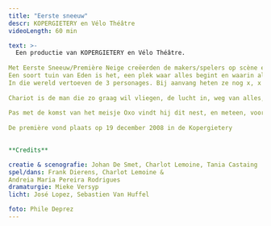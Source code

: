```yaml
---
title: "Eerste sneeuw"
descr: KOPERGIETERY en Vélo Théâtre
videoLength: 60 min

text: >-
  Een productie van KOPERGIETERY en Vélo Théâtre.  
  
Met Eerste Sneeuw/Première Neige creëerden de makers/spelers op scène een wondere wereld die je associeert met de kindertijd. Een open ruimte met daarin een aantal eenvoudige objecten die refereren naar oerelementen als aarde, water, lucht én naar de vier seizoenen.  
Een soort tuin van Eden is het, een plek waar alles begint en waarin alles mogelijk is.  
In die wereld vertoeven de 3 personages. Bij aanvang heten ze nog x, x en x maar wanneer ze elkaar ontmoeten krijgen ze een naam en een eigenheid.  
  
Chariot is de man die zo graag wil vliegen, de lucht in, weg van alles, op zoek naar de vrijheid. Waterzooi trekt rond met een zak aarde, op zoek naar een plek om zich te nestelen.  
  
Pas met de komst van het meisje Oxo vindt hij dit nest, en meteen, voor het eerst, de liefde.  
  
De première vond plaats op 19 december 2008 in de Kopergietery  
‍

**Credits**

creatie & scenografie: Johan De Smet, Charlot Lemoine, Tania Castaing  
spel/dans: Frank Dierens, Charlot Lemoine &  
Andreia Maria Pereira Rodrigues  
dramaturgie: Mieke Versyp  
licht: José Lopez, Sebastien Van Huffel

foto: Phile Deprez
---
```

